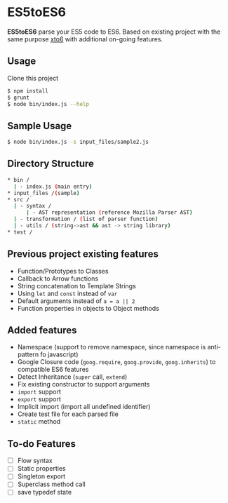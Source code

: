 # ES5toES6

**ES5toES6** parse your ES5 code to ES6. Based on existing project with the same purpose [xto6](https://github.com/mohebifar/xto6) with additional on-going features.

## Usage
Clone this project

```bash
$ npm install
$ grunt
$ node bin/index.js --help
```

## Sample Usage
```bash
$ node bin/index.js -s input_files/sample2.js
```

## Directory Structure
```bash
* bin /
  | - index.js (main entry)
* input_files /(sample)
* src /
  | - syntax /
      | - AST representation (reference Mozilla Parser AST)
  | - transformation / (list of parser function)
  | - utils / (string->ast && ast -> string library)
* test /
```

## Previous project existing features
* Function/Prototypes to Classes
* Callback to Arrow functions
* String concatenation to Template Strings
* Using `let` and `const` instead of `var`
* Default arguments instead of `a = a || 2`
* Function properties in objects to Object methods

## Added features
- Namespace (support to remove namespace, since namespace is anti-pattern fo javascript)
- Google Closure code (`goog.require`, `goog.provide`, `goog.inherits`) to compatible ES6 features
- Detect Inheritance (`super` call, `extend`)
- Fix existing constructor to support arguments
- `import` support
- `export` support
- Implicit import (import all undefined identifier)
- Create test file for each parsed file
- `static` method

## To-do Features
- [ ] Flow syntax
- [ ] Static properties
- [ ] Singleton export 
- [ ] Superclass method call
- [ ] save typedef state